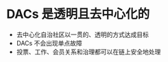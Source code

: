DACs 是**透明**且**去中心化的**
====

 * 去中心化自治社区以一贯的、透明的方式达成目标
 * DACs 不会出现单点故障
 * 投票、工作、会员关系和治理都可以在链上安全地处理

